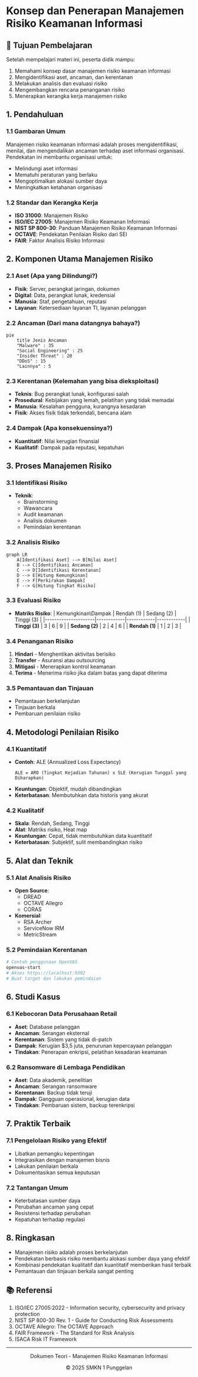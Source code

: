 # Konsep dan Penerapan Manajemen Risiko Keamanan Informasi

## 🎯 Tujuan Pembelajaran
Setelah mempelajari materi ini, peserta didik mampu:
1. Memahami konsep dasar manajemen risiko keamanan informasi
2. Mengidentifikasi aset, ancaman, dan kerentanan
3. Melakukan analisis dan evaluasi risiko
4. Mengembangkan rencana penanganan risiko
5. Menerapkan kerangka kerja manajemen risiko

## 1. Pendahuluan

### 1.1 Gambaran Umum
Manajemen risiko keamanan informasi adalah proses mengidentifikasi, menilai, dan mengendalikan ancaman terhadap aset informasi organisasi. Pendekatan ini membantu organisasi untuk:
- Melindungi aset informasi
- Mematuhi peraturan yang berlaku
- Mengoptimalkan alokasi sumber daya
- Meningkatkan ketahanan organisasi

### 1.2 Standar dan Kerangka Kerja
- **ISO 31000**: Manajemen Risiko
- **ISO/IEC 27005**: Manajemen Risiko Keamanan Informasi
- **NIST SP 800-30**: Panduan Manajemen Risiko Keamanan Informasi
- **OCTAVE**: Pendekatan Penilaian Risiko dari SEI
- **FAIR**: Faktor Analisis Risiko Informasi

## 2. Komponen Utama Manajemen Risiko

### 2.1 Aset (Apa yang Dilindungi?)
- **Fisik**: Server, perangkat jaringan, dokumen
- **Digital**: Data, perangkat lunak, kredensial
- **Manusia**: Staf, pengetahuan, reputasi
- **Layanan**: Ketersediaan layanan TI, layanan pelanggan

### 2.2 Ancaman (Dari mana datangnya bahaya?)
```mermaid
pie
    title Jenis Ancaman
    "Malware" : 35
    "Social Engineering" : 25
    "Insider Threat" : 20
    "DDoS" : 15
    "Lainnya" : 5
```

### 2.3 Kerentanan (Kelemahan yang bisa dieksploitasi)
- **Teknis**: Bug perangkat lunak, konfigurasi salah
- **Prosedural**: Kebijakan yang lemah, pelatihan yang tidak memadai
- **Manusia**: Kesalahan pengguna, kurangnya kesadaran
- **Fisik**: Akses fisik tidak terkendali, bencana alam

### 2.4 Dampak (Apa konsekuensinya?)
- **Kuantitatif**: Nilai kerugian finansial
- **Kualitatif**: Dampak pada reputasi, kepatuhan

## 3. Proses Manajemen Risiko

### 3.1 Identifikasi Risiko
- **Teknik**:
  - Brainstorming
  - Wawancara
  - Audit keamanan
  - Analisis dokumen
  - Pemindaian kerentanan

### 3.2 Analisis Risiko
```mermaid
graph LR
    A[Identifikasi Aset] --> B[Nilai Aset]
    B --> C[Identifikasi Ancaman]
    C --> D[Identifikasi Kerentanan]
    D --> E[Hitung Kemungkinan]
    E --> F[Perkirakan Dampak]
    F --> G[Hitung Tingkat Risiko]
```

### 3.3 Evaluasi Risiko
- **Matriks Risiko**:
  | Kemungkinan\Dampak | Rendah (1) | Sedang (2) | Tinggi (3) |
  |---------------------|------------|------------|------------|
  | **Tinggi (3)**     | 3          | 6          | 9          |
  | **Sedang (2)**     | 2          | 4          | 6          |
  | **Rendah (1)**     | 1          | 2          | 3          |

### 3.4 Penanganan Risiko
1. **Hindari** - Menghentikan aktivitas berisiko
2. **Transfer** - Asuransi atau outsourcing
3. **Mitigasi** - Menerapkan kontrol keamanan
4. **Terima** - Menerima risiko jika dalam batas yang dapat diterima

### 3.5 Pemantauan dan Tinjauan
- Pemantauan berkelanjutan
- Tinjauan berkala
- Pembaruan penilaian risiko

## 4. Metodologi Penilaian Risiko

### 4.1 Kuantitatif
- **Contoh**: ALE (Annualized Loss Expectancy)
  ```
  ALE = ARO (Tingkat Kejadian Tahunan) x SLE (Kerugian Tunggal yang Diharapkan)
  ```
- **Keuntungan**: Objektif, mudah dibandingkan
- **Keterbatasan**: Membutuhkan data historis yang akurat

### 4.2 Kualitatif
- **Skala**: Rendah, Sedang, Tinggi
- **Alat**: Matriks risiko, Heat map
- **Keuntungan**: Cepat, tidak membutuhkan data kuantitatif
- **Keterbatasan**: Subjektif, sulit membandingkan risiko

## 5. Alat dan Teknik

### 5.1 Alat Analisis Risiko
- **Open Source**: 
  - DREAD
  - OCTAVE Allegro
  - CORAS
- **Komersial**:
  - RSA Archer
  - ServiceNow IRM
  - MetricStream

### 5.2 Pemindaian Kerentanan
```bash
# Contoh penggunaan OpenVAS
openvas-start
# Akses https://localhost:9392
# Buat target dan lakukan pemindaian
```

## 6. Studi Kasus

### 6.1 Kebocoran Data Perusahaan Retail
- **Aset**: Database pelanggan
- **Ancaman**: Serangan eksternal
- **Kerentanan**: Sistem yang tidak di-patch
- **Dampak**: Kerugian $3,5 juta, penurunan kepercayaan pelanggan
- **Tindakan**: Penerapan enkripsi, pelatihan kesadaran keamanan

### 6.2 Ransomware di Lembaga Pendidikan
- **Aset**: Data akademik, penelitian
- **Ancaman**: Serangan ransomware
- **Kerentanan**: Backup tidak teruji
- **Dampak**: Gangguan operasional, kerugian data
- **Tindakan**: Pembaruan sistem, backup terenkripsi

## 7. Praktik Terbaik

### 7.1 Pengelolaan Risiko yang Efektif
- Libatkan pemangku kepentingan
- Integrasikan dengan manajemen bisnis
- Lakukan penilaian berkala
- Dokumentasikan semua keputusan

### 7.2 Tantangan Umum
- Keterbatasan sumber daya
- Perubahan ancaman yang cepat
- Resistensi terhadap perubahan
- Kepatuhan terhadap regulasi

## 8. Ringkasan
- Manajemen risiko adalah proses berkelanjutan
- Pendekatan berbasis risiko membantu alokasi sumber daya yang efektif
- Kombinasi pendekatan kualitatif dan kuantitatif memberikan hasil terbaik
- Pemantauan dan tinjauan berkala sangat penting

## 📚 Referensi
1. ISO/IEC 27005:2022 - Information security, cybersecurity and privacy protection
2. NIST SP 800-30 Rev. 1 - Guide for Conducting Risk Assessments
3. OCTAVE Allegro: The OCTAVE Approach
4. FAIR Framework - The Standard for Risk Analysis
5. ISACA Risk IT Framework

---
<div align="center">
  <p>Dokumen Teori - Manajemen Risiko Keamanan Informasi</p>
  <p>© 2025 SMKN 1 Punggelan</p>
</div>
